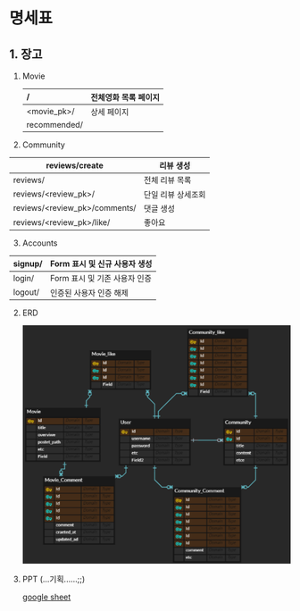 # 명세표

## 1. 장고







1. Movie

   | /            | 전체영화 목록 페이지 |
   | ------------ | -------------------- |
   | <movie_pk>/  | 상세 페이지          |
   | recommended/ |                      |

   

2. Community

| reviews/create                | 리뷰 생성          |
| ----------------------------- | ------------------ |
| reviews/                      | 전체 리뷰 목록     |
| reviews/<review_pk>/          | 단일 리뷰 상세조회 |
| reviews/<review_pk>/comments/ | 댓글 생성          |
| reviews/<review_pk>/like/     | 좋아요             |



3. Accounts

| signup/ | Form 표시 및 신규 사용자 생성 |
| ------- | ----------------------------- |
| login/  | Form 표시 및 기존 사용자 인증 |
| logout/ | 인증된 사용자 인증 해제       |





2. ERD

   ![image-20210520174732692](README.assets/image-20210520174732692.png)



3. PPT (...기획......;;)

   [google sheet](https://docs.google.com/presentation/d/1RvIF_9Ck6xDtpFSgp0mAvlZCa06VRVh04FstW-k7dxQ/edit?ts=60a36d48#slide=id.gd9446e4414_1_14)

   